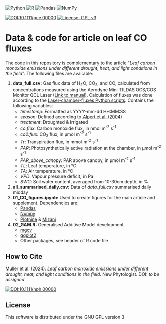 ![Python](https://img.shields.io/badge/python-3670A0?style=for-the-badge&logo=python&logoColor=ffdd54)
![R](https://img.shields.io/badge/r-%23276DC3.svg?style=for-the-badge&logo=r&logoColor=white)
![Pandas](https://img.shields.io/badge/pandas-%23150458.svg?style=for-the-badge&logo=pandas&logoColor=white)
![NumPy](https://img.shields.io/badge/numpy-%23013243.svg?style=for-the-badge&logo=numpy&logoColor=white)


[![DOI:10.1111/pce.00000](http://img.shields.io/badge/DOI-10.1111/pce.00000-a7d37d.svg)](https://doi.org/10.1111/pce.00000)
[![License: GPL v3](https://img.shields.io/badge/License-GPLv3-blue.svg)](https://www.gnu.org/licenses/gpl-3.0)

# Data & code for article on leaf CO fluxes

The code in this repository is complementary to the article "*Leaf carbon monoxide emissions under different drought, heat, and light conditions in the field*". The following files are available:

1. **data_full.csv:** Gas flux data of H<sub>2</sub>O, CO<sub>2</sub>, and CO, calculated from concentrations measured using the Aerodyne Mini-TILDAS OCS/COS Monitor QCL Laser ([Link to manual](https://www.aerodyne.com/wp-content/uploads/2021/11/OCS_COS.pdf)). Calculation of fluxes was done according to the [Laser-chamber-fluxes Python scripts](https://github.com/kebasaa/Laser-chamber-fluxes). Contains the following variables:
    - _timestamp_: Formatted as YYYY-mm-dd HH:MM:SS
	- _season_: Defined according to [Alpert et al. (2004)](https://doi.org/10.1002/joc.1037)
	- _treatment_: Droughted & Irrigated
	- _co.flux_: Carbon monoxide flux, in nmol m<sup>-2</sup> s<sup>-1</sup>
	- _co2.flux_: CO<sub>2</sub> flux, in μmol m<sup>-2</sup> s<sup>-1</sup>
	- _Tr_: Transpiration flux, in mmol m<sup>-2</sup> s<sup>-1</sup>
	- _PAR_: Photosynthetically active radiation at the chamber, in μmol m<sup>-2</sup> s<sup>-1</sup>
    - _PAR_above_canopy_: PAR above canopy, in μmol m<sup>-2</sup> s<sup>-1</sup>
	- _TL_: Leaf temperature, in °C
	- _TA_: Air temperature, in °C
	- _VPD_: Vapour pressure deficit, in Pa
	- _SWC_: Soil water content, averaged from 10-30cm depth, in %
2. **all_summarised_daily.csv:** Data of *data_full.csv* summarised daily midday
3. **01_CO_figures.ipynb:** Used to create figures for the main article and supplement. Dependencies are:
    - [Pandas](https://pandas.pydata.org/)
    - [Numpy](https://numpy.org/)
    - [Plotnine](https://plotnine.readthedocs.io/en/stable/) & [Mizani](https://plotnine.readthedocs.io/en/stable/tutorials/miscellaneous-manipulating-date-breaks-and-date-labels.html)
4. **02_GAM.R:** Generalised Additive Model development
    - [mgcv](https://cran.r-project.org/web/packages/mgcv/index.html)
	- [ggplot2](https://ggplot2.tidyverse.org/)
	- Other packages, see header of R code file

## How to Cite

Muller et al. (2024). *Leaf carbon monoxide emissions under different drought, heat, and light conditions in the field*. New Phytologist. DOI: _to be assigned_

[![DOI:10.1111/nph.00000](http://img.shields.io/badge/DOI-10.1111/nph.00000-a7d37d.svg)](https://doi.org/10.1111/nph.00000)

## License

This software is distributed under the GNU GPL version 3

